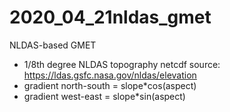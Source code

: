 # 2020_04_21nldas_gmet
NLDAS-based GMET

- 1/8th degree NLDAS topography netcdf source: https://ldas.gsfc.nasa.gov/nldas/elevation
- gradient north-south = slope*cos(aspect)
- gradient west-east = slope*sin(aspect)